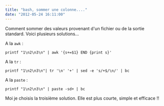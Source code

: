 ```yaml
---
title: "bash, sommer une colonne...."
date: "2012-05-24 16:11:00"
---
```

Comment sommer des valeurs provenant d'un fichier ou de la sortie standard.  Voici plusieurs solutions...


A la `awk` : <code></code>
<pre><code>printf "1\n2\n3\n" | awk '{s+=$1} END {print s}'
</code></pre>
A la `tr` : <code></code>
<pre><code>printf "1\n2\n3\n"| tr '\n' '+' | sed -e 's/+$/\n/' | bc
</code></pre>
A la `paste` : <code></code>
<pre><code>printf "1\n2\n3\n" | paste -sd+ | bc
</code></pre>
Moi je choisis la troisième solution. Elle est plus courte, simple et efficace !!

